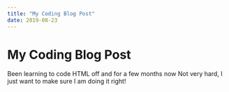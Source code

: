 ```yaml
---
title: "My Coding Blog Post"
date: 2019-08-23
---
```

# My Coding Blog Post
Been learning to code HTML off and for a few months now
Not very hard, I just want to make sure I am doing it right!
